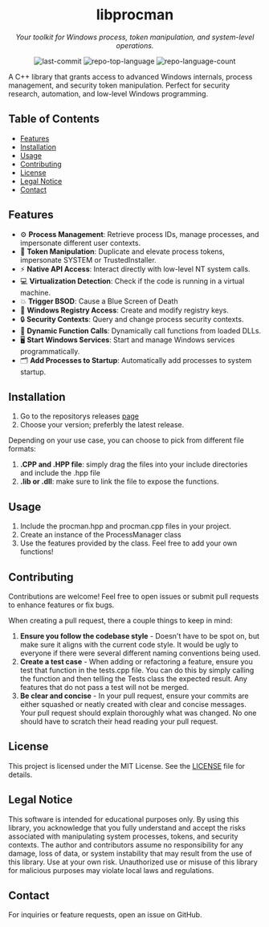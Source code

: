 <div align="center"> <h1>libprocman</h1> <p><em>Your toolkit for Windows process, token manipulation, and system-level operations.</em></p> <img alt="last-commit" src="https://img.shields.io/github/last-commit/provrb/libprocman?style=flat&logo=git&logoColor=white&color=0080ff"> <img alt="repo-top-language" src="https://img.shields.io/github/languages/top/provrb/libprocman?style=flat&color=0080ff"> <img alt="repo-language-count" src="https://img.shields.io/github/languages/count/provrb/libprocman?style=flat&color=0080ff"> </div>

A C++ library that grants access to advanced Windows internals, process management, and security token manipulation. Perfect for security research, automation, and low-level Windows programming.

## Table of Contents
- [Features](#features)
- [Installation](#installation)
- [Usage](#usage)
- [Contributing](#contributing)
- [License](#license)
- [Legal Notice](#legal-notice)
- [Contact](#contact)

## Features
- ⚙️ **Process Management**: Retrieve process IDs, manage processes, and impersonate different user contexts.
- 🔐 **Token Manipulation**: Duplicate and elevate process tokens, impersonate SYSTEM or TrustedInstaller.
- ⚡️ **Native API Access**: Interact directly with low-level NT system calls.
- 💻 **Virtualization Detection**: Check if the code is running in a virtual machine.
- 💥 **Trigger BSOD**: Cause a Blue Screen of Death
- 🔑 **Windows Registry Access**: Create and modify registry keys.
- 🔒 **Security Contexts**: Query and change process security contexts.
- 🔄 **Dynamic Function Calls**: Dynamically call functions from loaded DLLs.
- 🖥️ **Start Windows Services**: Start and manage Windows services programmatically.
- 🗂️ **Add Processes to Startup**: Automatically add processes to system startup.

## Installation
1. Go to the repositorys releases [page](https://github.com/provrb/libprocman/releases)
2. Choose your version; preferbly the latest release.

Depending on your use case, you can choose to pick from different file formats: 

1. **.CPP and .HPP file**: simply drag the files into your include directories and include the .hpp file
2. **.lib or .dll**: make sure to link the file to expose the functions.

## Usage
1. Include the procman.hpp and procman.cpp files in your project.
2. Create an instance of the ProcessManager class
3. Use the features provided by the class. Feel free to add your own functions!

## Contributing
Contributions are welcome! Feel free to open issues or submit pull requests to enhance features or fix bugs.

When creating a pull request, there a couple things to keep in mind:
1. **Ensure you follow the codebase style** - Doesn't have to be spot on, but make sure it aligns with the current code style. It would be ugly to everyone if there were several different naming conventions being used.
2. **Create a test case** - When adding or refactoring a feature, ensure you test that function in the tests.cpp file. You can do this by simply calling the function and then telling the Tests class the expected result. Any features that do not pass a test will not be merged.
3. **Be clear and concise** - In your pull request, ensure your commits are either squashed or neatly created with clear and concise messages. Your pull request should explain thoroughly what was changed. No one should have to scratch their head reading your pull request.

## License
This project is licensed under the MIT License. See the [LICENSE](./LICENSE.md) file for details.

## Legal Notice
This software is intended for educational purposes only. By using this library, you acknowledge that you fully understand and accept the risks associated with manipulating system processes, tokens, and security contexts. The author and contributors assume no responsibility for any damage, loss of data, or system instability that may result from the use of this library. Use at your own risk. Unauthorized use or misuse of this library for malicious purposes may violate local laws and regulations.

## Contact
For inquiries or feature requests, open an issue on GitHub.